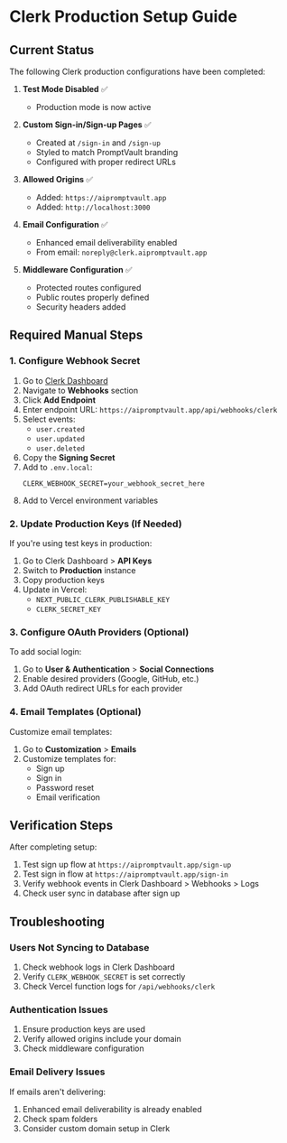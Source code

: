 # Clerk Production Setup Guide

## Current Status

The following Clerk production configurations have been completed:

1. **Test Mode Disabled** ✅
   - Production mode is now active

2. **Custom Sign-in/Sign-up Pages** ✅
   - Created at `/sign-in` and `/sign-up`
   - Styled to match PromptVault branding
   - Configured with proper redirect URLs

3. **Allowed Origins** ✅
   - Added: `https://aipromptvault.app`
   - Added: `http://localhost:3000`

4. **Email Configuration** ✅
   - Enhanced email deliverability enabled
   - From email: `noreply@clerk.aipromptvault.app`

5. **Middleware Configuration** ✅
   - Protected routes configured
   - Public routes properly defined
   - Security headers added

## Required Manual Steps

### 1. Configure Webhook Secret

1. Go to [Clerk Dashboard](https://dashboard.clerk.com)
2. Navigate to **Webhooks** section
3. Click **Add Endpoint**
4. Enter endpoint URL: `https://aipromptvault.app/api/webhooks/clerk`
5. Select events:
   - `user.created`
   - `user.updated`  
   - `user.deleted`
6. Copy the **Signing Secret**
7. Add to `.env.local`:
   ```
   CLERK_WEBHOOK_SECRET=your_webhook_secret_here
   ```
8. Add to Vercel environment variables

### 2. Update Production Keys (If Needed)

If you're using test keys in production:

1. Go to Clerk Dashboard > **API Keys**
2. Switch to **Production** instance
3. Copy production keys
4. Update in Vercel:
   - `NEXT_PUBLIC_CLERK_PUBLISHABLE_KEY`
   - `CLERK_SECRET_KEY`

### 3. Configure OAuth Providers (Optional)

To add social login:

1. Go to **User & Authentication** > **Social Connections**
2. Enable desired providers (Google, GitHub, etc.)
3. Add OAuth redirect URLs for each provider

### 4. Email Templates (Optional)

Customize email templates:

1. Go to **Customization** > **Emails**
2. Customize templates for:
   - Sign up
   - Sign in
   - Password reset
   - Email verification

## Verification Steps

After completing setup:

1. Test sign up flow at `https://aipromptvault.app/sign-up`
2. Test sign in flow at `https://aipromptvault.app/sign-in`
3. Verify webhook events in Clerk Dashboard > Webhooks > Logs
4. Check user sync in database after sign up

## Troubleshooting

### Users Not Syncing to Database

1. Check webhook logs in Clerk Dashboard
2. Verify `CLERK_WEBHOOK_SECRET` is set correctly
3. Check Vercel function logs for `/api/webhooks/clerk`

### Authentication Issues

1. Ensure production keys are used
2. Verify allowed origins include your domain
3. Check middleware configuration

### Email Delivery Issues

If emails aren't delivering:
1. Enhanced email deliverability is already enabled
2. Check spam folders
3. Consider custom domain setup in Clerk
